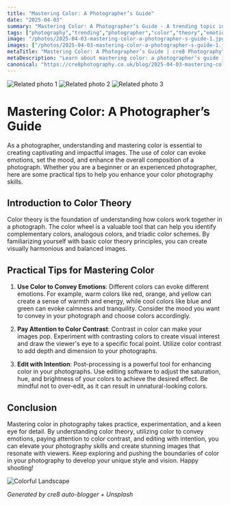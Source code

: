 ```yaml
---
title: "Mastering Color: A Photographer’s Guide"
date: "2025-04-03"
summary: "Mastering Color: A Photographer’s Guide - A trending topic in photography."
tags: ["photography","trending","photographer","color","theory","emotions","contrast","editing","saturation","composition","images","post-processing"]
image: "/photos/2025-04-03-mastering-color-a-photographer-s-guide-1.jpg"
images: ["/photos/2025-04-03-mastering-color-a-photographer-s-guide-1.jpg","/photos/2025-04-03-mastering-color-a-photographer-s-guide-2.jpg","/photos/2025-04-03-mastering-color-a-photographer-s-guide-3.jpg"]
metaTitle: "Mastering Color: A Photographer’s Guide | cre8 Photography"
metaDescription: "Learn about mastering color: a photographer’s guide in photography with practical tips and insights."
canonical: "https://cre8photography.co.uk/blog/2025-04-03-mastering-color-a-photographer-s-guide"
---
```



<div class="grid grid-cols-1 sm:grid-cols-2 md:grid-cols-3 gap-4">
  <img src="/photos/2025-04-03-mastering-color-a-photographer-s-guide-1.jpg" alt="Related photo 1" class="w-full rounded-lg" />
<img src="/photos/2025-04-03-mastering-color-a-photographer-s-guide-2.jpg" alt="Related photo 2" class="w-full rounded-lg" />
<img src="/photos/2025-04-03-mastering-color-a-photographer-s-guide-3.jpg" alt="Related photo 3" class="w-full rounded-lg" />
</div>


# Mastering Color: A Photographer’s Guide

As a photographer, understanding and mastering color is essential to creating captivating and impactful images. The use of color can evoke emotions, set the mood, and enhance the overall composition of a photograph. Whether you are a beginner or an experienced photographer, here are some practical tips to help you enhance your color photography skills.

## Introduction to Color Theory

Color theory is the foundation of understanding how colors work together in a photograph. The color wheel is a valuable tool that can help you identify complementary colors, analogous colors, and triadic color schemes. By familiarizing yourself with basic color theory principles, you can create visually harmonious and balanced images.

## Practical Tips for Mastering Color

1. **Use Color to Convey Emotions**: Different colors can evoke different emotions. For example, warm colors like red, orange, and yellow can create a sense of warmth and energy, while cool colors like blue and green can evoke calmness and tranquility. Consider the mood you want to convey in your photograph and choose colors accordingly.

2. **Pay Attention to Color Contrast**: Contrast in color can make your images pop. Experiment with contrasting colors to create visual interest and draw the viewer's eye to a specific focal point. Utilize color contrast to add depth and dimension to your photographs.

3. **Edit with Intention**: Post-processing is a powerful tool for enhancing color in your photographs. Use editing software to adjust the saturation, hue, and brightness of your colors to achieve the desired effect. Be mindful not to over-edit, as it can result in unnatural-looking colors.

## Conclusion

Mastering color in photography takes practice, experimentation, and a keen eye for detail. By understanding color theory, utilizing color to convey emotions, paying attention to color contrast, and editing with intention, you can elevate your photography skills and create stunning images that resonate with viewers. Keep exploring and pushing the boundaries of color in your photography to develop your unique style and vision. Happy shooting! 

![Colorful Landscape](/path/to/image)

*Generated by cre8 auto-blogger + Unsplash*
